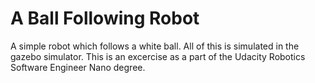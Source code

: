 # A Ball Following Robot
A simple robot which follows a white ball. All of this is simulated in the gazebo simulator. 
This is an excercise as a part of the Udacity Robotics Software Engineer Nano degree.
